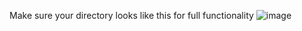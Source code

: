 Make sure your directory looks like this for full functionality
![image](https://github.com/bramlouwerens1/DigiBill/assets/169822285/5a09019e-d7bf-40c1-a673-9a61f0bfc54e)


